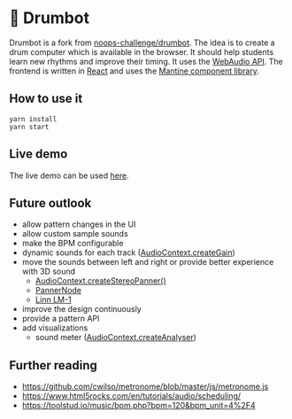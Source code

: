 #  🎼 Drumbot

Drumbot is a fork from [noops-challenge/drumbot](https://github.com/noops-challenge/drumbot). The idea is to create a drum computer which is available in the browser. It should help students learn new rhythms and improve their timing. It uses the [WebAudio API](https://developer.mozilla.org/en-US/docs/Web/API/Web_Audio_API). The frontend is written in [React](https://reactjs.org/) and uses the [Mantine component library](https://mantine.dev/).

## How to use it

```
yarn install
yarn start
```

## Live demo

The live demo can be used [here](https://martinclaus1.github.io/drumbot/).
## Future outlook

* allow pattern changes in the UI
* allow custom sample sounds
* make the BPM configurable
* dynamic sounds for each track ([AudioContext.createGain](https://developer.mozilla.org/en-US/docs/Web/API/BaseAudioContext/createGain))
* move the sounds between left and right or provide better experience with 3D sound
    * [AudioContext.createStereoPanner()](https://developer.mozilla.org/en-US/docs/Web/API/BaseAudioContext/createStereoPanner)
    * [PannerNode](https://developer.mozilla.org/en-US/docs/Web/API/PannerNode)
    * [Linn LM-1](https://en.wikipedia.org/wiki/Linn_LM-1)
* improve the design continuously
* provide a pattern API
* add visualizations
    * sound meter ([AudioContext.createAnalyser](https://developer.mozilla.org/en-US/docs/Web/API/BaseAudioContext/createAnalyser))


## Further reading

* https://github.com/cwilso/metronome/blob/master/js/metronome.js
* https://www.html5rocks.com/en/tutorials/audio/scheduling/
* https://toolstud.io/music/bpm.php?bpm=120&bpm_unit=4%2F4
